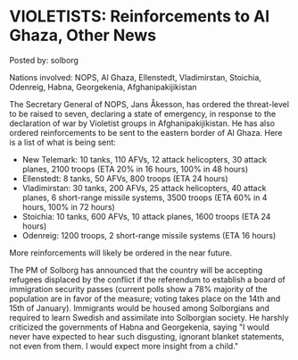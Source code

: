 # VIOLETISTS: Reinforcements to Al Ghaza, Other News

Posted by: solborg

Nations involved: NOPS, Al Ghaza, Ellenstedt, Vladimirstan, Stoichia, Odenreig, Habna, Georgekenia, Afghanipakijikistan

The Secretary General of NOPS, Jans Åkesson, has ordered the threat-level to be raised to seven, declaring a state of emergency, in response to the declaration of war by Violetist groups in Afghanipakijikistan. He has also ordered reinforcements to be sent to the eastern border of Al Ghaza. Here is a list of what is being sent:

- New Telemark: 10 tanks, 110 AFVs, 12 attack helicopters, 30 attack planes, 2100 troops (ETA 20% in 16 hours, 100% in 48 hours)
- Ellenstedt: 8 tanks, 50 AFVs, 800 troops (ETA 24 hours)
- Vladimirstan: 30 tanks, 200 AFVs, 25 attack helicopters, 40 attack planes, 6 short-range missile systems, 3500 troops (ETA 60% in 4 hours, 100% in 72 hours)
- Stoichia: 10 tanks, 600 AFVs, 10 attack planes, 1600 troops (ETA 24 hours)
- Odenreig: 1200 troops, 2 short-range missile systems (ETA 16 hours)

More reinforcements will likely be ordered in the near future.

The PM of Solborg has announced that the country will be accepting refugees displaced by the conflict if the referendum to establish a board of immigration security passes (current polls show a 78% majority of the population are in favor of the measure; voting takes place on the 14th and 15th of January). Immigrants would be housed among Solborgians and required to learn Swedish and assimilate into Solborgian society. He harshly criticized the governments of Habna and Georgekenia, saying "I would never have expected to hear such disgusting, ignorant blanket statements, not even from them. I would expect more insight from a child."